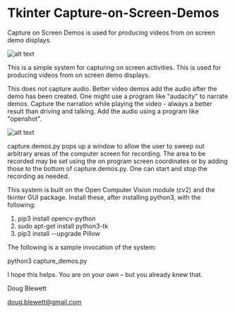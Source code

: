 # Tkinter Capture-on-Screen-Demos
 Capture on Screen Demos is used for producing videos from on screen demo displays.

![alt text](https://github.com/blewett/capture_demos/blob/capture-demos.png/?raw=true)

This is a simple system for capturing on screen activities.  This is used for producing videos from on screen demo displays.

This does not capture audio.  Better video demos add the audio after the demo has been created.  One might use a program like "audacity" to narrate demos.  Capture the narration while playing the video - always a better result than driving and talking.  Add the audio using a program like "openshot".

![alt text](https://github.com/blewett/capture_demos/blob/capture-demos-sweep.png/?raw=true)

capture.demos.py pops up a window to allow the user to sweep out arbitrary areas of the computer screen for recording.  The area to be recorded may be set using the on program screen coordinates or by adding those to the bottom of capture.demos.py.  One can start and stop the recording as needed.

This system is built on the Open Computer Vision module (cv2) and the  tkinter GUI package. Install these, after installing python3, with the following:

1. pip3 install opencv-python
2. sudo apt-get install python3-tk
3. pip3 install --upgrade Pillow

The following is a sample invocation of the system:

python3 capture_demos.py

I hope this helps.  You are on your own – but you already knew that.

Doug Blewett

doug.blewett@gmail.com
